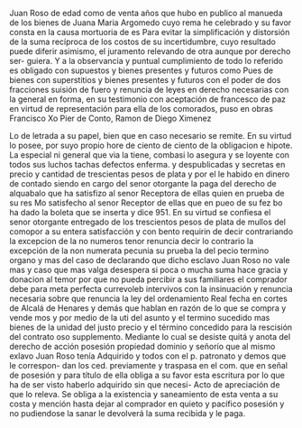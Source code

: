 Juan Roso de edad como de venta años que hubo en publico al manueda de los bienes de Juana Maria Argomedo cuyo rema he celebrado y su favor consta en la causa mortuoria de es
Para evitar la simplificación y distorsión de la suma recíproca de los costos de su incertidumbre, cuyo resultado puede diferir asimismo, el juramento relevando de otra aunque por derecho ser- guiera. Y a la observancia y puntual cumplimiento de todo lo referido es obligado con supuestos y bienes presentes y futuros como
Pues de bienes con superstitios y bienes presentes y futuros con el poder de dos fracciones suisión de fuero y renuncia de leyes en derecho necesarias con la general en forma, en su testimonio con aceptación de francesco de paz en virtud de representación para ella de los comorados, puso en obras
Francisco Xo Pier de Conto, Ramon de Diego Ximenez

Lo de letrada a su papel, bien que en caso necesario se remite. En su virtud lo posee, por suyo propio hore de ciento de ciento de la obligacion e hipote. La especial ni general que via la tiene, combasi lo asegura y se loyente con todos sus luchos tachas defectos enferma.
y despublicadas y secretas en precio y cantidad de trescientas pesos de plata y por el le habido en dinero de contado siendo en cargo del senor otorgante la paga del derecho de alquabalo que ha satisfizo al senor Receptora de ellas quien en prueba de su res
Mo satisfecho al senor Receptor de ellas que en pueo de su fez bo ha dado la boleta que se inserta y dice 951. En su virtud se confiesa el senor otorgante entregado de los trescientos pesos de plata de mullos del comopor a su entera satisfacción y con bento requirin de decir contrariando la excepcion de la no numeros
tenor renuncia decir lo contrario la excepción de la non numerata pecunia su prueba la del pecio termino organo y mas del caso de declarando que dicho esclavo Juan Roso no vale mas y caso que mas valga desespera si poca o mucha suma hace gracia y donacion al temor por que no pueda percibir a sus familiares
el comprador debe para meta perfecta currevoleb intervivos con la insinuación y renuncia necesaria sobre que renuncia la ley del ordenamiento Real fecha en cortes de Alcalá de Henares y demás que hablan en razón de lo que se compra y vende mos y por medio de la uti del asunto y el termino sucedido
mas bienes de la unidad del justo precio y el término concedido para la rescisión del contrato oso supplemento. Mediante lo cual se desiste quitá y anota del derecho de acción posesión propiedad dominio y señorío que al mismo exlavo Juan Roso tenía
Adquirido y todos con el p. patronato y demos que le correspon- dan los ced. previamente y traspasa en el com. que en señal de posesión y para título de ella obliga a su favor esta escritura por lo que ha de ser visto haberlo adquirido sin que necesi-
Acto de apreciación de que lo releva. Se obliga a la existencia y saneamiento de esta venta a su costa y mención hasta dejar al comprador en quieto y pacífico posesión y no pudiendose la sanar le devolverá la suma recibida y le paga.